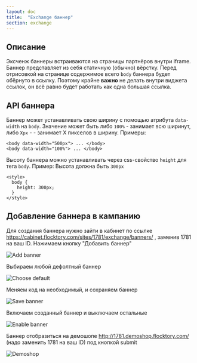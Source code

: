 ```yaml
---
layout: doc
title:  "Exchange баннер"
section: exchange
---
```


## Описание
Эксченж баннеры встраиваются на страницы партнёров внутри iframe. Баннер представляет из себя статичную (обычно) вёрстку.
Перед отрисовкой на странице содержимое всего `body` баннера будет обёрнуто в ссылку.
Поэтому крайне **важно** не делать внутри виджета ссылок, он всё равно будет работать как одна большая ссылка.

## API баннера
Баннер может устанавливать свою ширину с помощью атрибута `data-width` на `body`. Значение может быть либо `100%` - занимает всю ширинут, либо `Xpx` - - занимает X пикселов в ширину. Примеры:

```
<body data-width="500px"> ... </body>
<body data-width="100%"> ... </body>
```

Высоту баннера можно устанавливать через css-свойство `height` для тега `body`. Пример: Высота должна быть `300px`
```
<style>
  body {
    height: 300px;
  }
</style>
```

## Добавление баннера в кампанию
Для создания баннера нужно зайти в кабинет по ссылке https://cabinet.flocktory.com/sites/1781/exchange/banners/ , заменив 1781 на ваш ID. Нажимаем кнопку "Добавить баннер"

![Add banner](https://assets.flocktory.com/uploads/clients/1791/7a4a82fe-5a48-42b8-968e-32921e8ffb9f_D9D335E80BEE4B8A6F10F6CDA265F80E.png)

Выбираем любой дефолтный баннер

![Choose default](https://assets.flocktory.com/uploads/clients/1791/85724d1d-6e55-48f6-8dc1-93e14a3ddc7b_84608641803398E6B2903C5ACDBCE325.png)

Меняем код на необходимый, и сохраняем баннер

![Save banner](https://assets.flocktory.com/uploads/clients/1791/c1b597dc-9dcd-4f39-bf8a-238c162c005b_43F6AAF11A505FF5E59172EDF67AC019.png)

Включаем созданный баннер и выключаем остальные

![Enable banner](https://assets.flocktory.com/uploads/clients/1791/9b3d2faa-f47a-43b8-8db9-9a482aece198_63FC1ECA0C3BBF4AA041635485546151.png)

Баннер отобразиться на демошопе <http://1781.demoshop.flocktory.com/> (надо заменить 1781 на ваш ID) под кнопкой submit

![Demoshop](https://assets.flocktory.com/uploads/clients/1791/f15a73e4-7a84-4238-bfd8-176a6ad33024_3465F48706EC672DF0DA2481C39ADE43.png)
